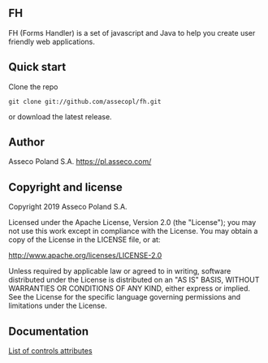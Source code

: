 ## FH
FH (Forms Handler) is a set of javascript and Java to help you create user friendly web applications.  


## Quick start
Clone the repo 
```
git clone git://github.com/assecopl/fh.git
```
or download the latest release.


## Author
Asseco Poland S.A.
https://pl.asseco.com/


## Copyright and license
Copyright 2019 Asseco Poland S.A.

Licensed under the Apache License, Version 2.0 (the "License"); you may not use this work except in compliance with the License. You may obtain a copy of the License in the LICENSE file, or at:

http://www.apache.org/licenses/LICENSE-2.0

Unless required by applicable law or agreed to in writing, software distributed under the License is distributed on an "AS IS" BASIS, WITHOUT WARRANTIES OR CONDITIONS OF ANY KIND, either express or implied. See the License for the specific language governing permissions and limitations under the License.

## Documentation

[List of controls attributes](fh/documentation/ListControls.md) 